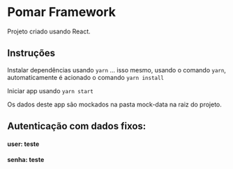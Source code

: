 # Pomar Framework
Projeto criado usando React.

## Instruções

Instalar dependências usando
`yarn` ... isso mesmo, usando o comando `yarn`, automaticamente é acionado o comando `yarn install`

Iniciar app usando 
`yarn start`

Os dados deste app são mockados na pasta mock-data na raiz do projeto.

## Autenticação com dados fixos:
  #### user: **teste** 
  #### senha: **teste**

  
 

